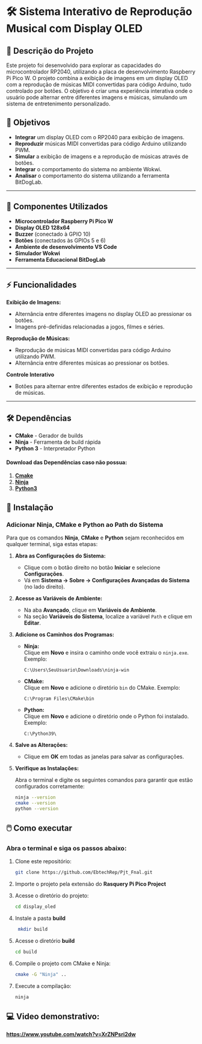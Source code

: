 # 🛠️ Sistema Interativo de Reprodução Musical com Display OLED

## 📜 Descrição do Projeto  
Este projeto foi desenvolvido para explorar as capacidades do microcontrolador RP2040, utilizando a placa de desenvolvimento Raspberry Pi Pico W. O projeto combina a exibição de imagens em um display OLED com a reprodução de músicas MIDI convertidas para código Arduino, tudo controlado por botões. O objetivo é criar uma experiência interativa onde o usuário pode alternar entre diferentes imagens e músicas, simulando um sistema de entretenimento personalizado.
## 🎯 Objetivos  

- **Integrar** um display OLED com o RP2040 para exibição de imagens.
- **Reproduzir** músicas MIDI convertidas para código Arduino utilizando PWM.
- **Simular** a exibição de imagens e a reprodução de músicas através de botões.
- **Integrar** o comportamento do sistema no ambiente Wokwi.
- **Analisar** o comportamento do sistema utilizando a ferramenta BitDogLab.

---

## 🚀 Componentes Utilizados  

- **Microcontrolador Raspberry Pi Pico W**
- **Display OLED 128x64**
- **Buzzer** (conectado à GPIO 10)
- **Botôes** (conectados às GPIOs 5 e 6)
- **Ambiente de desenvolvimento VS Code**
- **Simulador Wokwi**
- **Ferramenta Educacional BitDogLab**

---

## ⚡ Funcionalidades  

**Exibição de Imagens:**
- Alternância entre diferentes imagens no display OLED ao pressionar os botões.
- Imagens pré-definidas relacionadas a jogos, filmes e séries.

**Reprodução de Músicas:**
- Reprodução de músicas MIDI convertidas para código Arduino utilizando PWM.
- Alternância entre diferentes músicas ao pressionar os botões.


**Controle Interativo**
- Botões para alternar entre diferentes estados de exibição e reprodução de músicas.
---

## 🛠️ Dependências

- **CMake** - Gerador de builds 
- **Ninja** - Ferramenta de build rápida 
- **Python 3** - Interpretador Python

#### Download das Dependências caso não possua:
1. [**Cmake**](https://cmake.org/download/)
2. [**Ninja**](https://github.com/ninja-build/ninja/releases)
3. [**Python3**](https://www.python.org/downloads/)

## 🔧 Instalação
###   Adicionar Ninja, CMake e Python ao Path do Sistema  

Para que os comandos **Ninja**, **CMake** e **Python** sejam reconhecidos em qualquer terminal, siga estas etapas:  

1. **Abra as Configurações do Sistema:**  
   - Clique com o botão direito no botão **Iniciar** e selecione **Configurações**.  
   - Vá em **Sistema → Sobre → Configurações Avançadas do Sistema** (no lado direito).  

2. **Acesse as Variáveis de Ambiente:**  
   - Na aba **Avançado**, clique em **Variáveis de Ambiente**.  
   - Na seção **Variáveis do Sistema**, localize a variável `Path` e clique em **Editar**.  

3. **Adicione os Caminhos dos Programas:**  

   - **Ninja:**  
     Clique em **Novo** e insira o caminho onde você extraiu o `ninja.exe`. Exemplo:  
     ```
     C:\Users\SeuUsuario\Downloads\ninja-win
     ```  

   - **CMake:**  
     Clique em **Novo** e adicione o diretório `bin` do CMake. Exemplo:  
     ```
     C:\Program Files\CMake\bin
     ```  

   - **Python:**  
     Clique em **Novo** e adicione o diretório onde o Python foi instalado. Exemplo:  
     ```
     C:\Python39\
     ```  

4. **Salve as Alterações:**  
   - Clique em **OK** em todas as janelas para salvar as configurações.  

5. **Verifique as Instalações:**  

   Abra o terminal e digite os seguintes comandos para garantir que estão configurados corretamente:  

   ```bash
   ninja --version
   cmake --version
   python --version


## 🖱️ Como executar

### Abra o terminal e siga os passos abaixo:


1. Clone este repositório:

   ```bash
   git clone https://github.com/EbtechRep/Pjt_Fnal.git
   ```
2. Importe o projeto pela extensão do **Rasquery Pi Pico Project**

3. Acesse o diretório do projeto:

   ```bash
   cd display_oled
   ```

3. Instale a pasta **build**

   ```bash
    mkdir build
   ```

4. Acesse o diretório **build**

   ```bash
   cd build
   ```
5. Compile o projeto com CMake e Ninja:
   ```bash
   cmake -G "Ninja" ..
   ```   
6. Execute a compilação:
   ```bash
   ninja
   ```   
## 💻 Video demonstrativo: 
**https://www.youtube.com/watch?v=XrZNPsri2dw**
 








